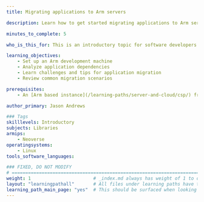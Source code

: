 ```yaml
---
title: Migrating applications to Arm servers

description: Learn how to get started migrating applications to Arm servers

minutes_to_complete: 5

who_is_this_for: This is an introductory topic for software developers looking to migrate applications to Arm servers.

learning_objectives:
    - Set up an Arm development machine
    - Analyze application dependencies
    - Learn challenges and tips for application migration
    - Review common migration scenarios

prerequisites:
    - An [Arm based instance](/learning-paths/server-and-cloud/csp/) from an appropriate cloud service provider.

author_primary: Jason Andrews

### Tags
skilllevels: Introductory
subjects: Libraries
armips:
    - Neoverse
operatingsystems:
    - Linux
tools_software_languages:

### FIXED, DO NOT MODIFY
# ================================================================================
weight: 1                       # _index.md always has weight of 1 to order correctly
layout: "learningpathall"       # All files under learning paths have this same wrapper
learning_path_main_page: "yes"  # This should be surfaced when looking for related content. Only set for _index.md of learning path content.
---
```

